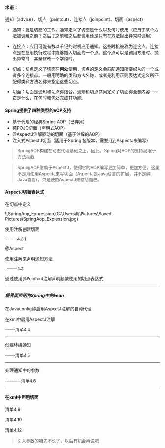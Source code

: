 #### 术语：

通知（advice）、切点（pointcut）、连接点（joinpoint）、切面（aspect）

- 通知：就是切面的工作，通知定义了切面是什么以及何时使用（应用于某个方法被调用之前？之后？之前和之后都调用还是只有在方法抛出异常时调用）

- 连接点：应用可能有数以千记的时机应用通知。这些时机被称为连接点。连接点是在应用执行过程中能够插入切面的一个点。这个点可以是调用方法时、抛出异常时、甚至修改一个字段时。
- 切点：切点定义了切面在**何处**使用，切点的定义会匹配通知所要织入的一个或者多个连接点。一般用明确的类和方法名称，或者是利用正则表达式定义所匹配得类和方法名称来指定这些切点。
- 切面：切面是通知和切点得结合。通知和切点共同定义了切面得全部内容----它是什么，在何时和何处完成其功能。

#### Spring提供了四种类型的AOP支持

-  基于代理的经典Spring AOP（已弃用）
- 纯POJO切面（声明式AOP）
- @AspectJ注解驱动的切面（基于注解的AOP）
- 注入式AspectJ切面（适用于Spring 各版本，需要用到AspectJ来编写）

> SpringAOP构建在动态代理基础之上，因此，Spring对AOP的支持局限于方法拦截

>SpringAOP借助于AspectJ，使得它的AOP编写更加简单，更加方便，这里不是用使用AspectJ来写切面（AspectJ是Java语言的扩展，并不是纯Java语言），只是使用AspectJ来驱动而已。



#### AspectJ切面表达式

在切点中定义

![SpringAop_Expression](C:\Users\llj\Pictures\Saved Pictures\SpringAop_Expression.jpg)



使用注解创建切面

------4.3.1

@Aspect

使用注解来声明通知方法

------4.2

通过使用@Pointcut注解声明频繁使用的切点表达式

<hr>

##### 将界面声明为Spring中的bean

在Javaconfig钟启用AspectJ注解的自动代理



在xml中启用AspectJ注解

-----清单4.4

<hr>

创建环绕通知

-----清单4.5



<hr>

处理通知中的参数

--------清单4.6

<hr>

#### 在xml中声明切面

清单4.9

清单4.10

清单4.12

> 引入参数的咱先不说了，以后有机会再说吧